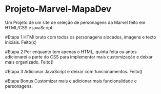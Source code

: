 # Projeto-Marvel-MapaDev
Um Projeto de um site de seleção de personagens da Marvel feito em HTML/CSS e javaScript

#Etapa 1
HTMl bruto com todos os personagens alocados, imagens e texto iniciais.
Feito(x)

#Etapa 2
Por enquanto tem apenas o HTML, quinta feita ou antes adicionarei a parte do CSS para implementar mais customização e deixar mais organizado.
Feito()

#Etapa 3
Adicionar JavaScript e deixar com funcionamentos.
Feito()

#Etapa Bonus
Customizar mais e adicionar mais funcionalidade e personagens.
